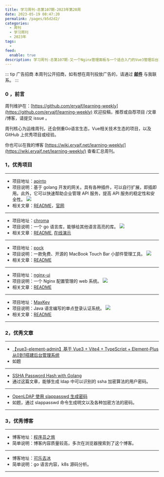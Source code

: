 ```yaml
---
title: 学习周刊-总第107期-2023年第20周
date: 2023-05-19 08:47:20
permalink: /pages/b5d2d2/
categories:
  - 周刊
  - 学习周刊
  - 2023年
tags:
  -
feed:
  enable: true
description: 学习周刊-总第107期-又一个Nginx管理面板与一个适合入门的Vue3管理后台项目
---
```


::: tip 广告招商
本周刊公开招商，如有想在周刊投放广告的，请通过 **[邮件](mailto:eryajf@163.com)** 与我联系。
:::


### 0 ，前言

周刊维护在：[https://github.com/eryajf/learning-weekly](https://github.com/eryajf/learning-weekly)  欢迎投稿，推荐或自荐项目 /文章 /博客，请提交 issue 。

周刊核心为运维周刊，还会侧重Go语言生态，Vue相关技术生态的项目，以及 GitHub 上优秀项目或经验。

你也可以在我的博客 [https://wiki.eryajf.net/learning-weekly/](https://wiki.eryajf.net/learning-weekly/) 查看汇总周刊。


### 1，优秀项目

---
- 项目地址：[apinto](https://github.com/eolinker/apinto)
- 项目说明：基于 golang 开发的网关。具有各种插件，可以自行扩展，即插即用。此外，它可以快速帮助企业管理 API 服务，提高 API 服务的稳定性和安全性。
  ![](http://t.eryajf.net/imgs/2023/03/123e90eeeaf63143.png)
- 相关文章：[README](https://github.com/eolinker/apinto#readme)，[官网](https://www.apinto.com/)
---
- 项目地址：[chroma](https://github.com/alecthomas/chroma)
- 项目说明：一个 go 语言库，能够给其他语言高亮的库。
  ![](http://t.eryajf.net/imgs/2023/03/377354986424487f.png)
- 相关文章：[README](https://github.com/alecthomas/chroma#readme), [在线演示](https://swapoff.org/chroma/playground/)
---
- 项目地址：[pock](https://github.com/pock/pock)
- 项目说明：一款免费、开源的 MacBook Touch Bar 小部件管理工具。
  ![](http://t.eryajf.net/imgs/2023/05/af09a0ca243bb6e2.png)
- 相关文章：[README](https://github.com/pock/pock/blob/main/.github/readmes/README.cn.md)
---
- 项目地址：[nginx-ui](https://github.com/0xJacky/nginx-ui)
- 项目说明：一个 Nginx 配置管理的 web 系统。
  ![](http://t.eryajf.net/imgs/2023/05/9137d31f844c9921.png)
- 相关文章：[README](https://github.com/0xJacky/nginx-ui/blob/master/README-zh_CN.md)
---
- 项目地址：[MaxKey](https://github.com/dromara/MaxKey)
- 项目说明：Java 语言编写的单点登录认证系统。
  ![](http://t.eryajf.net/imgs/2023/05/8ecf55ff4ee5b81a.png)
- 相关文章：[README](https://github.com/dromara/MaxKey/blob/main/README_zh.md)
---

### 2，优秀文章

---
- [【vue3-element-admin】基于 Vue3 + Vite4 + TypeScript + Element-Plus 从0到1搭建后台管理系统](https://www.cnblogs.com/haoxianrui/p/17331952.html)
- 如题
---
- [SSHA Password Hash with Golang](https://ferdinand-neman.medium.com/ssha-password-hash-with-golang-7d79d792bd3d)
- 通过这篇文章，能够生成 ldap 中可以识别的 ssha 加密算法的用户密码。
---
- [OpenLDAP 使用 slappasswd 生成密码](https://www.zhangbj.com/p/1192.html)
- 如题，通过 slappasswd 命令生成明文以及各种加密方法的密码。
---

### 3，优秀博客

---
- 博客地址：[程序员之旅](https://www.zhangbj.com/)
- 简单说明：博客内容质量较高，多次在浏览器搜索到了这个博客。
---
- 博客地址：[可乐去冰](https://isekiro.com/)
- 简单说明：go 语言内容，k8s 源码分析。
---
